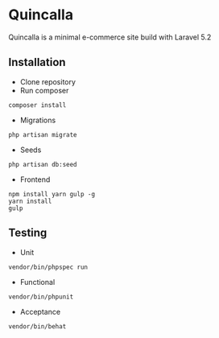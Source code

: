 # Quincalla

Quincalla is a minimal e-commerce site build with Laravel 5.2

## Installation

- Clone repository
- Run composer
```
composer install
```
- Migrations
```
php artisan migrate
```
- Seeds
```
php artisan db:seed
```
- Frontend
```
npm install yarn gulp -g
yarn install
gulp
```

## Testing

- Unit
```
vendor/bin/phpspec run
```
- Functional
```
vendor/bin/phpunit
```
- Acceptance
```
vendor/bin/behat
```

